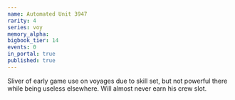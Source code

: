 ```yaml
---
name: Automated Unit 3947
rarity: 4
series: voy
memory_alpha:
bigbook_tier: 14
events: 0
in_portal: true
published: true
---
```


Sliver of early game use on voyages due to skill set, but not powerful there while being useless elsewhere. Will almost never earn his crew slot.
